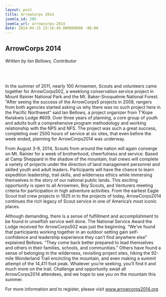 ```yaml
---
layout: post
title: ArrowCorps 2014
joomla_id: 205
joomla_url: arrowcorps-2014
date: 2014-04-15 23:16:49.000000000 -06:00
---
```

<h2>ArrowCorps 2014</h2>
<h6>Written by Ian Bellows, Contributor</h6>
<p>&nbsp;</p>
<p>In the summer of 2011, nearly 100 Arrowmen, Scouts and volunteers came together for 
ArrowCorps502, a weeklong conservation service project in Mount Rainier National Park and 
the Mt. Baker-Snoqualmie National Forest. “After seeing the success of the ArrowCorps5 
projects in 2008, rangers from both agencies started asking us why there was no such project 
here in the Pacific Northwest” said Ian Bellows, a project organizer from T’Kope Kwiskwis Lodge 
#609. Over three years of planning, a core group of youth and adults built a comprehensive 
program methodology and working relationship with the NPS and NFS. The project was such 
a great success, completing over 2500 hours of service at six sites, that even before the week 
ended, planning for ArrowCorps2014 was underway.</p>
<p>From August 3-9, 2014, Scouts from around the nation will again converge on Mt. Rainier for a 
week of brotherhood, cheerfulness and service. Based at Camp Sheppard in the shadow of the 
mountain, trail crews will complete a variety of projects under the direction of land management 
personnel and skilled youth and adult leaders. Participants will have the chance to learn 
expedition leadership, trail skills, and wilderness ethics while immersing themselves in the story 
of our national public lands. This exciting opportunity is open to all Arrowmen, Boy Scouts, and 
Venturers meeting criteria for participation in high adventure activities. From the earliest Eagle 
Scout trail crew projects in 1925 in to the projects of today, ArrowCorps2014 continues the rich 
legacy of Scout service in one of America’s most iconic places.</p>
<p>Although demanding, there is a sense of fulfillment and accomplishment to be found in unselfish 
service well done. The National Service Award the Lodge received for ArrowCorps502 was 
just the beginning. “We’ve found that participants working together in an outdoor setting gain 
self-confidence and leadership experience they can’t find anywhere else” explained Bellows. 
“They come back better prepared to lead themselves and others in their families, schools, and 
communities.” Others have found a sense of belonging in the wilderness, revisiting project sites, 
hiking the 92-mile Wonderland Trail encircling the mountain, and even making a summit attempt 
of the 14,411 foot peak. Whatever you’re seeking, you’ll find it and much more on the trail. 
Challenge and opportunity await all ArrowCorps2014 attendees, and we hope to see you on the 
mountain this summer.</p>
<p>For more information and to register, please visit <a href="www.arrowcorps2014.org">www.arrowcorps2014.org</a></p>
